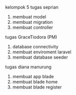 kelompok 5 
tugas seprian
1. membuat model
2. membuat migration
3. membuat controller

tugas GraceTiodora (PM)
1. database connectivity
2. membuat enviroment laravel
3. membuat database seeder

tugas diana manurung
1. membuat app blade
2. membuat blade home
3. membuat blade register
